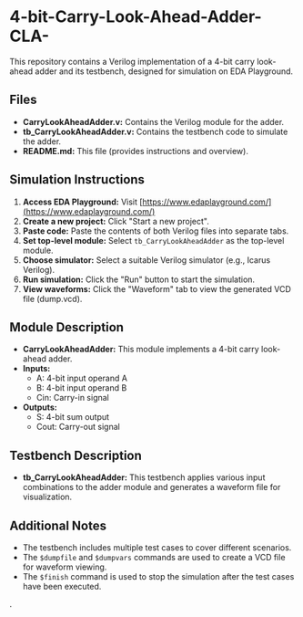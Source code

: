 # 4-bit-Carry-Look-Ahead-Adder-CLA-


This repository contains a Verilog implementation of a 4-bit carry look-ahead adder and its testbench, designed for simulation on EDA Playground.

## Files

- **CarryLookAheadAdder.v:** Contains the Verilog module for the adder.
- **tb_CarryLookAheadAdder.v:** Contains the testbench code to simulate the adder.
- **README.md:** This file (provides instructions and overview).

## Simulation Instructions

1. **Access EDA Playground:** Visit [https://www.edaplayground.com/](https://www.edaplayground.com/)
2. **Create a new project:** Click "Start a new project".
3. **Paste code:** Paste the contents of both Verilog files into separate tabs.
4. **Set top-level module:** Select `tb_CarryLookAheadAdder` as the top-level module.
5. **Choose simulator:** Select a suitable Verilog simulator (e.g., Icarus Verilog).
6. **Run simulation:** Click the "Run" button to start the simulation.
7. **View waveforms:** Click the "Waveform" tab to view the generated VCD file (dump.vcd).

## Module Description

- **CarryLookAheadAdder:** This module implements a 4-bit carry look-ahead adder.
- **Inputs:**
    - A: 4-bit input operand A
    - B: 4-bit input operand B
    - Cin: Carry-in signal
- **Outputs:**
    - S: 4-bit sum output
    - Cout: Carry-out signal

## Testbench Description

- **tb_CarryLookAheadAdder:** This testbench applies various input combinations to the adder module and generates a waveform file for visualization.

## Additional Notes

- The testbench includes multiple test cases to cover different scenarios.
- The `$dumpfile` and `$dumpvars` commands are used to create a VCD file for waveform viewing.
- The `$finish` command is used to stop the simulation after the test cases have been executed.

.
